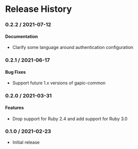 # Release History

### 0.2.2 / 2021-07-12

#### Documentation

* Clarify some language around authentication configuration

### 0.2.1 / 2021-06-17

#### Bug Fixes

* Support future 1.x versions of gapic-common

### 0.2.0 / 2021-03-31

#### Features

* Drop support for Ruby 2.4 and add support for Ruby 3.0

### 0.1.0 / 2021-02-23

* Initial release

